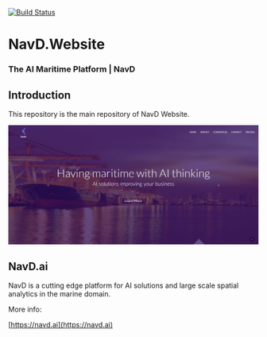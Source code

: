 [![Build Status](https://dev.azure.com/TAGeoforce/Navd.Website/_apis/build/status/navd-tech.NavD.Website?branchName=master)](https://dev.azure.com/TAGeoforce/Navd.Website/_build/latest?definitionId=4&branchName=master)
# NavD.Website
### The AI Maritime Platform | NavD

## Introduction
This repository is the main repository of NavD Website.

![WebSite preview](images/preview.jpg)

## NavD.ai

NavD is a cutting edge platform for AI solutions and large scale spatial analytics in the marine domain.

More info:

[https://navd.ai](https://navd.ai)

